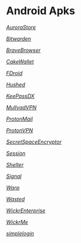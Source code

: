 # Android Apks

*[AuroraStore](https://github.com/oldstreetloft/android/raw/main/Apks/AuroraStore.apk)*

*[Bitwarden](https://github.com/oldstreetloft/android/raw/main/Apks/Bitwarden.apk)*

*[BraveBrowser](https://github.com/oldstreetloft/android/raw/main/Apks/BraveBrowser.apk)*

*[CakeWallet](https://github.com/oldstreetloft/android/raw/main/Apks/CakeWallet.apk)*

*[FDroid](https://github.com/oldstreetloft/android/raw/main/Apks/FDroid.apk)*

*[Hushed](https://github.com/oldstreetloft/android/raw/main/Apks/Hushed.apk)*

*[KeePassDX](https://github.com/oldstreetloft/android/raw/main/Apks/KeePassDX.apk)*

*[MullvadVPN](https://github.com/oldstreetloft/android/raw/main/Apks/MullvadVPN.apk)*

*[ProtonMail](https://github.com/oldstreetloft/android/raw/main/Apks/ProtonMail.apk)*

*[ProtonVPN](https://github.com/oldstreetloft/android/raw/main/Apks/ProtonVPN.apk)*

*[SecretSpaceEncryptor](https://github.com/oldstreetloft/android/raw/main/Apks/SecretSpaceEncryptor.apk)*

*[Session](https://github.com/oldstreetloft/android/raw/main/Apks/Session.apk)*

*[Shelter](https://github.com/oldstreetloft/android/raw/main/Apks/Shelter.apk)*

*[Signal](https://github.com/oldstreetloft/android/raw/main/Apks/Signal.apk)*

*[Warp](https://github.com/oldstreetloft/android/raw/main/Apks/Warp.apk)*

*[Wasted](https://github.com/oldstreetloft/android/raw/main/Apks/Wasted.apk)*

*[WickrEnterprise](https://github.com/oldstreetloft/android/raw/main/Apks/WickrEnterprise.apk)*

*[WickrMe](https://github.com/oldstreetloft/android/raw/main/Apks/WickrMe.apk)*

*[simplelogin](https://github.com/oldstreetloft/android/raw/main/Apks/simplelogin.apk)*

